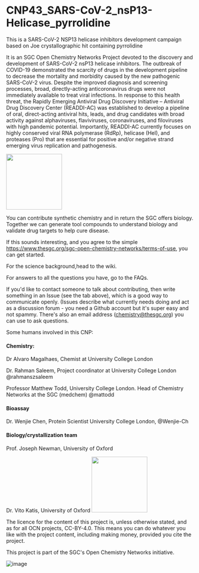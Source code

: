 # CNP43_SARS-CoV-2_nsP13-Helicase_pyrrolidine
This is a SARS-CoV-2 NSP13 helicase inhibitors development campaign based on Joe crystallographic hit containing pyrrolidine

It is an SGC Open Chemistry Networks Project devoted to the discovery and development of SARS-CoV-2 nsP13 helicase inhibitors. The outbreak of COVID-19 demonstrated the scarcity of drugs in the development pipeline to decrease the mortality and morbidity caused by the new pathogenic SARS-CoV-2 virus. Despite the improved diagnosis and screening processes, broad, directly-acting anticoronavirus drugs were not immediately available to treat viral infections. In response to this health threat, the Rapidly Emerging Antiviral Drug Discovery Initiative – Antiviral Drug Discovery Center (READDI-AC) was established to develop a pipeline of oral, direct-acting antiviral hits, leads, and drug candidates with broad activity against alphaviruses, flaviviruses, coronaviruses, and filoviruses with high pandemic potential. Importantly, READDI-AC currently focuses on highly conserved viral RNA polymerase (RdRp), helicase (Hel), and proteases (Pro) that are essential for positive and/or negative strand emerging virus replication and pathogenesis.

<a href="url"><img src="https://github.com/user-attachments/assets/9ac8634f-4487-4d8b-8893-c569d1f48e6c" align="centre" height="150" ></a>

You can contribute synthetic chemistry and in return the SGC offers biology. Together we can generate tool compounds to understand biology and validate drug targets to help cure disease. 



If this sounds interesting, and you agree to the simple https://www.thesgc.org/sgc-open-chemistry-networks/terms-of-use, you can get started.

For the science background,head to the wiki.

For answers to all the questions you have, go to the FAQs.

If you'd like to contact someone to talk about contributing, then write something in an Issue (see the tab above), which is a good way to communicate openly. (Issues describe what currently needs doing and act as a discussion forum - you need a Github account but it's super easy and not spammy. There's also an email address (chemistry@thesgc.org) you can use to ask questions. 


Some humans involved in this CNP: 

#### Chemistry:  

Dr Alvaro Magalhaes, Chemist at University College London 

Dr. Rahman Saleem, Project coordinator at University College London @rahmanszsaleem

Professor Matthew Todd, University College London. Head of Chemistry Networks at the SGC (medchem) @mattodd 

#### Bioassay

Dr. Wenjie Chen, Protein Scientist University College London, @Wenjie-Ch 

#### Biology/crystallization team

Prof. Joseph Newman, University of Oxford 

Dr. Vito Katis, University of Oxford
<a href="url"><img src="https://github.com/user-attachments/assets/3621be99-5782-4655-9c82-7d7f9016acb9" align="centre" height="150" ></a>

The licence for the content of this project is, unless otherwise stated, and as for all OCN projects, CC-BY-4.0. This means you can do whatever you like with the project content, including making money, provided you cite the project.

This project is part of the SGC's Open Chemistry Networks initiative.

![image](https://github.com/StructuralGenomicsConsortium/CNP32_SARS-CoV-2_nsP13-Helicase_thiazoles/assets/108078845/5160ded7-9417-4ce7-96d2-96d1a3e24d4f)

